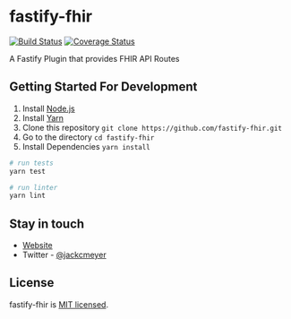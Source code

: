 # fastify-fhir

[![Build Status](https://travis-ci.com/jackcmeyer/fastify-fhir.svg?token=iRTqViLzvrxp31hGqdbu&branch=master)](https://travis-ci.com/jackcmeyer/fastify-fhir)
[![Coverage Status](https://coveralls.io/repos/github/jackcmeyer/fastify-fhir/badge.svg?branch=master&t=4AEP9j)](https://coveralls.io/github/jackcmeyer/fastify-fhir?branch=master)

A Fastify Plugin that provides FHIR API Routes

## Getting Started For Development

1. Install [Node.js](https://nodejs.org/en/)
2. Install [Yarn](https://yarnpkg.com/)
3. Clone this repository `git clone https://github.com/fastify-fhir.git`
4. Go to the directory `cd fastify-fhir`
5. Install Dependencies `yarn install`

```bash
# run tests
yarn test

# run linter
yarn lint
```

## Stay in touch

- [Website](https://jackcmeyer.com)
- Twitter - [@jackcmeyer](https://twitter.com/jackcmeyer)

## License

fastify-fhir is [MIT licensed](LICENSE).
